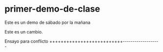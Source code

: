 ﻿# primer-demo-de-clase
Este es un demo de sábado por la mañana

Este es un cambio.

Ensayo para conflicto ++++++++++++++++++++++++++-------------------

